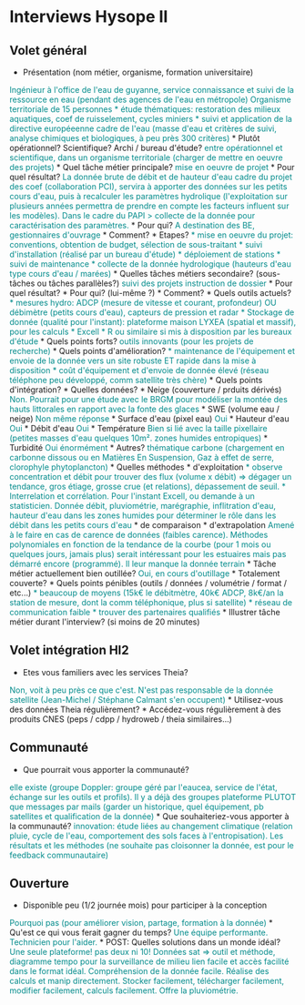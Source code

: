 # Interviews Hysope II

## Volet général

* Présentation (nom métier, organisme, formation universitaire)
<font color="darkcyan">
Ingénieur à l'office de l'eau de guyanne, service connaissance et suivi de la ressource en eau (pendant des agences de l'eau en métropole)
Organisme territoriale de 15 personnes
* étude thématiques: restoration des milieux aquatiques, coef de ruisselement, cycles miniers
* suivi et application de la directive européeenne cadre de l'eau (masse d'eau et critères de suivi, analyse chimiques et biologiques, à peu près 300 critères)
</font>
  * Plutôt opérationnel? Scientifique? Archi / bureau d'étude?
<font color="darkcyan">
entre opérationnel et scientifique, dans un organisme territoriale (charger de mettre en oeuvre des projets)
</font>
* Quel tâche métier principale? 
<font color="darkcyan">
mise en oeuvre de projet

</font>
  * Pour quel résultat?
<font color="darkcyan">
La donnée brute de débit et de hauteur d'eau
cadre du projet des coef (collaboration PCI), servira à apporter des données sur les petits cours d'eau, puis à recalculer les paramètres hydrolique (l'exploitation sur plusieurs années permettra de prendre en compte les facteurs influent sur les modèles). Dans le cadre du PAPI > collecte de la donnée pour caractérisation des paramètres.
</font>
  * Pour qui?
<font color="darkcyan">
A destination des BE, gestionnaires d'ouvrage
</font>
  * Comment?
<font color="darkcyan">
</font>
  * Etapes?
<font color="darkcyan">
* mise en oeuvre du projet: conventions, obtention de budget, sélection de sous-traitant
* suivi d'installation (réalisé par un bureau d'étude)
* déploiement de stations
* suivi de maintenance
* collecte de la donnée hydrologique (hauteurs d'eau type cours d'eau / marées)
</font>
* Quelles tâches métiers secondaire? (sous-tâches ou tâches parallèles?)
<font color="darkcyan">
suivi des projets
instruction de dossier
</font>
  * Pour quel résultat?
<font color="darkcyan">

</font>
  * Pour qui? (lui-même ?)
<font color="darkcyan">

</font>
  * Comment?
<font color="darkcyan">

</font>
* Quels outils actuels?
<font color="darkcyan">
* mesures hydro: ADCP (mesure de vitesse et courant, profondeur) OU débimètre (petits cours d'eau), capteurs de pression et radar
* Stockage de donnée (qualité pour l'instant): plateforme maison LYXEA (spatial et massif), pour les calculs
* Excell
* R ou similaire si mis à disposition par les bureaux d'étude
</font>
  * Quels points forts?
<font color="darkcyan">
outils innovants (pour les projets de recherche)
</font>
  * Quels points d'amélioration?
<font color="darkcyan">
* maintenance de l'équipement et envoie de la donnée vers un site robuste ET rapide dans la mise à disposition
* coût d'équipement et d'envoie de donnée élevé (réseau téléphone peu développé, comm satellite très chère)
</font>
  * Quels points d'intégration?
<font color="darkcyan">

</font>
* Quelles données? 
<font color="darkcyan">

</font>
  * Neige (couverture / prduits dérivés)
<font color="darkcyan">
Non. Pourrait pour une étude avec le BRGM pour modéliser la montée des hauts littorales en rapport avec la fonte des glaces
</font>
  * SWE (volume eau / neige)
<font color="darkcyan">
Non même réponse
</font>
  * Surface d'eau (pixel eau)
<font color="darkcyan">
Oui
</font>
  * Hauteur d'eau
<font color="darkcyan">
Oui
</font>
  * Débit d'eau
<font color="darkcyan">
Oui
</font>
  * Température
<font color="darkcyan">
Bien si lié avec la taille pixellaire (petites masses d'eau quelques 10m². zones humides entropiques)
</font>
  * Turbidité
<font color="darkcyan">
Oui énormément
</font>
  * Autres?
<font color="darkcyan">
thématique carbone (chargement en carbonne dissous ou en Matières En Suspension, Gaz à effet de serre, clorophyle phytoplancton)
</font>
* Quelles méthodes
  * d'exploitation
<font color="darkcyan">
* observe concentration et débit pour trouver des flux (volume x débit) => dégager un tendance, gros étiage, grosse crue (et relations), dépassement de seuil.
* Interrelation et corrélation. Pour l'instant Excell, ou demande à un statisticien. Donnée débit, pluviométrie, marégraphie, inflitration d'eau, hauteur d'eau dans les zones humides pour déterminer le rôle dans les débit dans les petits cours d'eau
</font>
  * de comparaison
<font color="darkcyan">

</font>
  * d'extrapolation
<font color="darkcyan">
Amené à le faire en cas de carence de données (faibles carence). Méthodes polynomiales en fonction de la tendance de la courbe (pour 1 mois ou quelques jours, jamais plus)
serait intéressant pour les estuaires mais pas démarré encore (programmé). Il leur manque la donnée terrain
</font>
* Tâche métier actuellement bien outillée?
<font color="darkcyan">
Oui, en cours d'outillage
</font>
  * Totalement couverte?
<font color="darkcyan">

</font>
* Quels points pénibles (outils / données / volumétrie / format / etc...)
<font color="darkcyan">
* beaucoup de moyens (15k€ le débitmètre, 40k€ ADCP, 8k€/an la station de mesure, dont la comm téléphonique, plus si satellite)
* réseau de communication faible
* trouver des partenaires qualifiés
</font>
* Illustrer tâche métier durant l'interview? (si moins de 20 minutes)
<font color="darkcyan">

</font>

## Volet intégration HI2

* Etes vous familiers avec les services Theia?
<font color="darkcyan">
Non, voit à peu près ce que c'est. N'est pas responsable de la donnée satellite (Jean-Michel / Stéphane Calmant s'en occupent)
</font>
* Utilisez-vous des données Theia régulièrement?
<font color="darkcyan">
</font>
* Accédez-vous régulièrement à des produits CNES (peps / cdpp / hydroweb / theia similaires...)
<font color="darkcyan">
</font>

## Communauté

* Que pourrait vous apporter la communauté?
<font color="darkcyan">
elle existe (groupe Doppler: groupe géré par l'eaucea, service de l'état, échange sur les outils et profils). Il y a déjà des groupes
plateforme PLUTOT que messages par mails (garder un historique, quel équipement, pb satellites et qualification de la donnée)
</font>
* Que souhaiteriez-vous apporter à la communauté?
<font color="darkcyan">
innovation: étude liées au changement climatique (relation pluie, cycle de l'eau, comportement des sols faces à l'entropisation). Les résultats et les méthodes (ne souhaite pas cloisonner la donnée, est pour le feedback communautaire)
</font>

## Ouverture

* Disponible peu (1/2 journée mois) pour participer à la conception
<font color="darkcyan">
Pourquoi pas (pour améliorer vision, partage, formation à la donnée)
</font>
* Qu'est ce qui vous ferait gagner du temps?
<font color="darkcyan">
Une équipe performante. Technicien pour l'aider.
</font>
* POST: Quelles solutions dans un monde idéal?
<font color="darkcyan">
Une seule plateforme! pas deux ni 10! Données sat => outil et méthode, diagramme tempo pour la surveillance de milieu
lien facile et accès facilité dans le format idéal. Compréhension de la donnée facile. Réalise des calculs et manip directement. Stocker facilement, télécharger facilement, modifier facilement, calculs facilement. Offre la pluviométrie.
</font>


